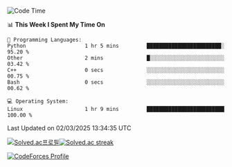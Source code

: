 
<!--START_SECTION:waka-->
![Code Time](http://img.shields.io/badge/Code%20Time-3%2C740%20hrs%2030%20mins-blue)

📊 **This Week I Spent My Time On** 

```text
💬 Programming Languages: 
Python                   1 hr 5 mins         ████████████████████████░   95.20 % 
Other                    2 mins              █░░░░░░░░░░░░░░░░░░░░░░░░   03.42 % 
C++                      0 secs              ░░░░░░░░░░░░░░░░░░░░░░░░░   00.75 % 
Bash                     0 secs              ░░░░░░░░░░░░░░░░░░░░░░░░░   00.62 % 

💻 Operating System: 
Linux                    1 hr 9 mins         █████████████████████████   100.00 % 
```


 Last Updated on 02/03/2025 13:34:35 UTC
<!--END_SECTION:waka-->


[![Solved.ac프로필](http://mazassumnida.wtf/api/generate_badge?boj=hckim96)](https://solved.ac/hckim96)[![Solved.ac streak](http://mazandi.herokuapp.com/api?handle=hckim96&theme=dark)](https://solved.ac/hckim96)


[![CodeForces Profile](https://cf.leed.at?id=hckim96)](https://codeforces.com/profile/hckim96)

